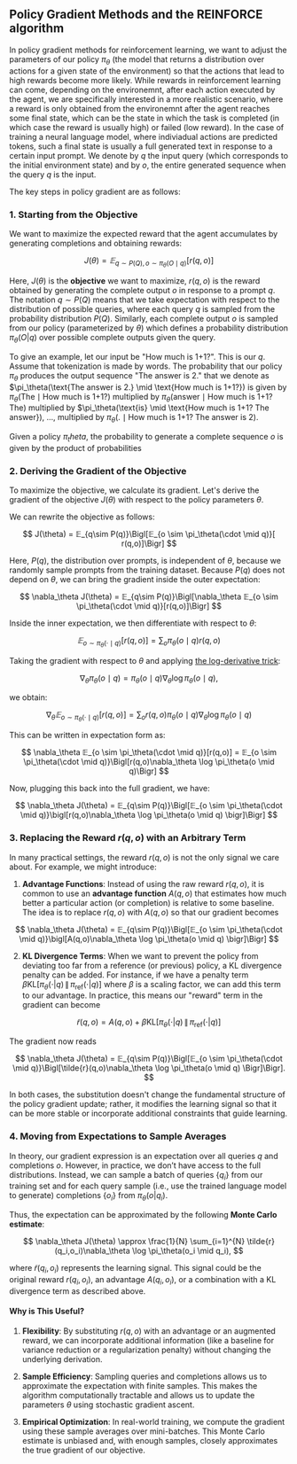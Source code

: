 ## Policy Gradient Methods and the REINFORCE algorithm

In policy gradient methods for reinforcement learning, we want to adjust the parameters of our policy $\pi_\theta$ (the model that returns a distribution over actions for a given state of the environment) so that the actions that lead to high rewards become more likely. While rewards in reinforcement learning can come, depending on the environemnt, after each action executed by the agent, we are specifically interested in a more realistic scenario, where a reward is only obtained from the environemnt after the agent reaches some final state, which can be the state in which the task is completed (in which case the reward is usually high) or failed (low reward). In the case of training a neural language model, where indiviadual actions are predicted tokens, such a final state is usually a full generated text in response to a certain input prompt. We denote by $q$ the input query (which corresponds to the initial environment state) and by $o$, the entire generated sequence when the query $q$ is the input.

The key steps in policy gradient are as follows:

### 1. Starting from the Objective

We want to maximize the expected reward that the agent accumulates by generating completions and obtaining rewards:

$$
J(\theta) = 𝔼_{q \sim P(Q), o \sim \pi_\theta(O \mid q)}[r(q, o)]
$$

Here, $J(\theta)$ is the **objective** we want to maximize, $r(q, o)$ is the reward obtained by generating the complete output $o$ in response to a prompt $q$. The notation $q \sim P(Q)$ means that we take expectation with respect to the distribution of possible queries, where each query $q$ is sampled from the probability distribution $P(Q)$. Similarly, each complete output $o$ is sampled from our policy (parameterized by $\theta$) which defines a probability distribution $\pi_\theta(O|q)$ over possible complete outputs given the query.

To give an example, let our input be "How much is 1+1?". This is our $q$. Assume that tokenization is made by words. The probability that our policy $\pi_\theta$ produces the output sequence "The answer is 2." that we denote as $\pi_\theta(\text{The answer is 2.} \mid \text{How much is 1+1?}) is given by $\pi_\theta(\text{The}\mid \text{How much is 1+1?})$ multiplied by $\pi_\theta(\text{answer} \mid \text{How much is 1+1? The})$ multiplied by $\pi_\theta(\text{is} \mid \text{How much is 1+1? The answer}), $\ldots$, multiplied by $\pi_\theta(\text{.} \mid \text{How much is 1+1? The answer is 2})$. 

Given a policy $\pi_theta$, the probability to generate a complete sequence $o$ is given by the product of probabilities 

### 2. Deriving the Gradient of the Objective

To maximize the objective, we calculate its gradient. Let's derive the gradient of the objective $J(\theta)$ with respect to the policy parameters $\theta$.

We can rewrite the objective as follows:

$$
J(\theta) = 𝔼_{q\sim P(q)}\Bigl[𝔼_{o \sim \pi_\theta(\cdot \mid q)}[ r(q,o)]\Bigr]
$$

Here, $P(q)$, the distribution over prompts, is independent of $\theta$, because we randomly sample prompts from the training dataset. Because $P(q)$ does not depend on $\theta$, we can bring the gradient inside the outer expectation:

$$
\nabla_\theta J(\theta) = 𝔼_{q\sim P(q)}\Bigl[\nabla_\theta 𝔼_{o \sim \pi_\theta(\cdot \mid q)}[r(q,o)]\Bigr]
$$

Inside the inner expectation, we then differentiate with respect to $\theta$:

$$
𝔼_{o \sim \pi_\theta(\cdot \mid q)}[r(q,o)] = \sum_{o} \pi_\theta(o \mid q)r(q,o)
$$

Taking the gradient with respect to $\theta$ and applying [the log-derivative trick](log_derivative_trick.md):

$$
\nabla_\theta \pi_\theta(o \mid q) = \pi_\theta(o \mid q) \nabla_\theta \log \pi_\theta(o \mid q),
$$

we obtain:

$$
\nabla_\theta 𝔼_{o \sim \pi_\theta(\cdot \mid q)}[ r(q,o) ] = \sum_{o} r(q,o)\pi_\theta(o \mid q)\nabla_\theta \log \pi_\theta(o \mid q)
$$

This can be written in expectation form as:

$$
\nabla_\theta 𝔼_{o \sim \pi_\theta(\cdot \mid q)}[r(q,o)] = 𝔼_{o \sim \pi_\theta(\cdot \mid q)}\Bigl[r(q,o)\nabla_\theta \log \pi_\theta(o \mid q)\Bigr]
$$

Now, plugging this back into the full gradient, we have:

$$
\nabla_\theta J(\theta) = 𝔼_{q\sim P(q)}\Bigl[𝔼_{o \sim \pi_\theta(\cdot \mid q)}\bigl[r(q,o)\nabla_\theta \log \pi_\theta(o \mid q) \bigr]\Bigr]
$$

### 3. Replacing the Reward $r(q, o)$ with an Arbitrary Term

In many practical settings, the reward $r(q, o)$ is not the only signal we care about. For example, we might introduce:

1. **Advantage Functions**: Instead of using the raw reward $r(q,o)$, it is common to use an **advantage function** $A(q,o)$ that estimates how much better a particular action (or completion) is relative to some baseline. The idea is to replace $r(q,o)$ with $A(q,o)$ so that our gradient becomes

$$
\nabla_\theta J(\theta) = 𝔼_{q\sim P(q)}\Bigl[𝔼_{o \sim \pi_\theta(\cdot \mid q)}\bigl[A(q,o)\nabla_\theta \log \pi_\theta(o \mid q) \bigr]\Bigr]
$$

2. **KL Divergence Terms**: When we want to prevent the policy from deviating too far from a reference (or previous) policy, a KL divergence penalty can be added. For instance, if we have a penalty term $\beta\text{KL}[\pi_\theta(\cdot|q) \,\|\, \pi_{\text{ref}}(\cdot|q)]$ where $\beta$ is a scaling factor, we can add this term to our advantage. In practice, this means our "reward" term in the gradient can become

$$
\tilde{r}(q,o) = A(q,o) + \beta\text{KL}[\pi_\theta(\cdot|q) \,\|\, \pi_{\text{ref}}(\cdot|q)]
$$

The gradient now reads

$$
\nabla_\theta J(\theta) = 𝔼_{q\sim P(q)}\Bigl[𝔼_{o \sim \pi_\theta(\cdot \mid q)}\Bigl[\tilde{r}(q,o)\nabla_\theta \log \pi_\theta(o \mid q) \Bigr]\Bigr].
$$

In both cases, the substitution doesn't change the fundamental structure of the policy gradient update; rather, it modifies the learning signal so that it can be more stable or incorporate additional constraints that guide learning.

### 4. Moving from Expectations to Sample Averages

In theory, our gradient expression is an expectation over all queries $q$ and completions $o$. However, in practice, we don’t have access to the full distributions. Instead, we can sample a batch of queries $\{q_i\}$ from our training set and for each query sample (i.e., use the trained language model to generate) completions $\{o_i\}$ from $\pi_\theta(o|q_i)$.

Thus, the expectation can be approximated by the following **Monte Carlo estimate**:

$$
\nabla_\theta J(\theta) \approx \frac{1}{N} \sum_{i=1}^{N} \tilde{r}(q_i,o_i)\nabla_\theta \log \pi_\theta(o_i \mid q_i),
$$

where $\tilde{r}(q_i,o_i)$ represents the learning signal. This signal could be the original reward $r(q_i, o_i)$, an advantage $A(q_i, o_i)$, or a combination with a KL divergence term as described above.

#### Why is This Useful?

1. **Flexibility**: By substituting $r(q,o)$ with an advantage or an augmented reward, we can incorporate additional information (like a baseline for variance reduction or a regularization penalty) without changing the underlying derivation.

2. **Sample Efficiency**: Sampling queries and completions allows us to approximate the expectation with finite samples. This makes the algorithm computationally tractable and allows us to update the parameters $\theta$ using stochastic gradient ascent.

3. **Empirical Optimization**: In real-world training, we compute the gradient using these sample averages over mini-batches. This Monte Carlo estimate is unbiased and, with enough samples, closely approximates the true gradient of our objective.
